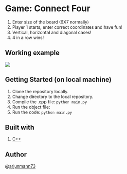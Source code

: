 # Game: Connect Four <br> 

1) Enter size of the board (6X7 normally)
2) Player 1 starts, enter correct coordinates and have fun!
3) Vertical, horizontal and diagonal cases!
4) 4 in a row wins!

## Working example
![](Giffy.gif)

## Getting Started (on local machine)
1. Clone the repository locally. 
2. Change directory to the local repository.
3. Compile the .cpp file: ``` python main.py ```
4. Run the object file: 
5. Run the code: ``` python main.py ```

## Built with
1. [C++](https://www.tensorflow.org/)


## Author
@[arjunmann73](https://github.com/arjunmann73)

